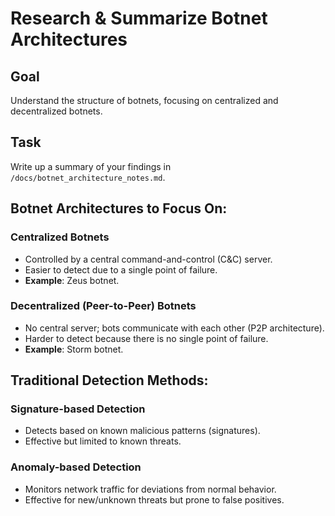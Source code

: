 # Research & Summarize Botnet Architectures

## Goal
Understand the structure of botnets, focusing on centralized and decentralized botnets.

## Task
Write up a summary of your findings in `/docs/botnet_architecture_notes.md`.

## Botnet Architectures to Focus On:

### Centralized Botnets
- Controlled by a central command-and-control (C&C) server.
- Easier to detect due to a single point of failure.
- **Example**: Zeus botnet.

### Decentralized (Peer-to-Peer) Botnets
- No central server; bots communicate with each other (P2P architecture).
- Harder to detect because there is no single point of failure.
- **Example**: Storm botnet.

## Traditional Detection Methods:

### Signature-based Detection
- Detects based on known malicious patterns (signatures).
- Effective but limited to known threats.

### Anomaly-based Detection
- Monitors network traffic for deviations from normal behavior.
- Effective for new/unknown threats but prone to false positives.
